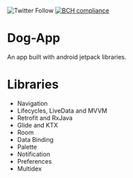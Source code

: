 ![Twitter Follow](https://img.shields.io/twitter/follow/petprog?style=social) [![BCH compliance](https://bettercodehub.com/edge/badge/petprog/Dog-App?branch=master)](https://bettercodehub.com/)
# Dog-App
An app built with android jetpack libraries.

# Libraries
- Navigation
- Lifecycles, LiveData and MVVM
- Retrofit and RxJava
- Glide and KTX
- Room
- Data Binding
- Palette
- Notification
- Preferences
- Multidex

